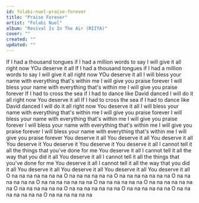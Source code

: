 ```yaml
---
id: folabi-nuel-praise-forever
title: "Praise Forever"
artist: "Folabi Nuel"
album: "Revival Is In The Air (RIITA)"
cover: ""
created: ""
updated: ""
---
```


If I had a thousand tongues
if I had a million words to say
I will give it all right now
YOu deserve it all
If I had a thousand tongues
if I had a million words to say
I will give it all right now
YOu deserve it all
I will bless your name
with everything that's within me
I will give you praise forever
I will bless your name
with everything that's within me
I will give you praise forever
If I had to cross the sea
if I had to dance like David danced
I will do it all right now
You deserve it all
If I had to cross the sea
if I had to dance like David danced
I will do it all right now
You deserve it all
I will bless your name
with everything that's within me
I will give you praise forever
I will bless your name
with everything that's within me
I will give you praise forever
I will bless your name
with everything that's within me
I will give you praise forever
I will bless your name
with everything that's within me
I will give you praise forever
You deserve it all
You deserve it all
You deserve it all
You deserve it
You deserve it
You deserve it
You deserve it all
I cannot tell it all
the things that you've done for me
You deserve it all
I cannot tell it all
the way that you did it all
You deserve it all
I cannot tell it all
the things that you've done for me
You deserve it all
I cannot tell it all
the way that you did it all
You deserve it all
You deserve it all
You deserve it all
You deserve it all
O na na na na na na na
O na na na na na na
O na na na na na na na
O na na na na na na
O na na na na na na na
O na na na na na na
O na na na na na na na
O na na na na na na
O na na na na na na na
O na na na na na na
O na na na na na na na
O na na na na na na